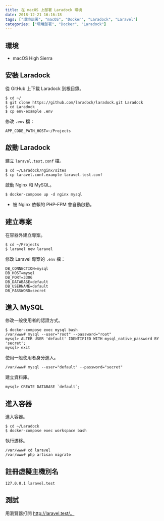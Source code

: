 ```yaml
---
title: 在 macOS 上部署 Laradock 環境
date: 2018-12-21 16:16:18
tags: ["環境部署", "macOS", "Docker", "Laradock", "Laravel"]
categories: ["環境部署", "Docker", "Laradock"]
---
```


## 環境
- macOS High Sierra

## 安裝 Laradock
從 GitHub 上下載 Laradock 到根目錄。
```
$ cd ~/
$ git clone https://github.com/laradock/laradock.git Laradock
$ cd Laradock
$ cp env-example .env
```

修改 `.env` 檔：
```
APP_CODE_PATH_HOST=~/Projects
```

## 啟動 Laradock
建立 `laravel.test.conf` 檔。
```
$ cd ~/Laradock/nginx/sites
$ cp laravel.conf.example laravel.test.conf
```

啟動 Nginx 和 MySQL。
```
$ docker-compose up -d nginx mysql
```
- 被 Nginx 依賴的 PHP-FPM 會自動啟動。

## 建立專案
在容器外建立專案。
```
$ cd ~/Projects
$ laravel new laravel
```

修改 Laravel 專案的 `.env` 檔：
```
DB_CONNECTION=mysql
DB_HOST=mysql
DB_PORT=3306
DB_DATABASE=default
DB_USERNAME=default
DB_PASSWORD=secret
```

## 進入 MySQL
修改一般使用者的認證方式。
```
$ docker-compose exec mysql bash
/var/www# mysql --user="root" --password="root"
mysql> ALTER USER 'default' IDENTIFIED WITH mysql_native_password BY 'secret';
mysql> exit
```
使用一般使用者身分進入。
```
/var/www# mysql --user="default" --password="secret"
```
建立資料庫。
```
mysql> CREATE DATABASE `default`;
```

## 進入容器
進入容器。
```
$ cd ~/Laradock
$ docker-compose exec workspace bash
```
執行遷移。
```
/var/www# cd laravel
/var/www# php artisan migrate
```

## 註冊虛擬主機別名
```
127.0.0.1 laravel.test
```

## 測試
用瀏覽器打開 http://laravel.test/。